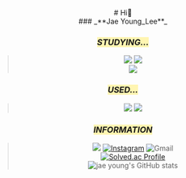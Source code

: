 <div align="center">
#   Hi👋 <br>
###  _**Jae Young_Lee**_ 

### <span style='background-color:#fff5b1'> *_STUDYING..._*
><img src="https://img.shields.io/badge/Python-3766AB?style=for-the-badge&logo=Python&logoColor=white"/></a>
><img src="https://img.shields.io/badge/MySQL-4479A1?style=for-the-badge&logo=MySQL&logoColor=white"/></a></br>
<img src="https://img.shields.io/badge/Visual Studio Code-007ACC?style=for-the-badge&logo=Visual Studio Code&logoColor=white"/></a><br/>
### <span style='background-color:#fff5b1'> *_USED..._*
><img src="https://img.shields.io/badge/Arduino-00979D?style=for-the-badge&logo=Arduino&logoColor=black"/></a>
><img src="https://img.shields.io/badge/Autodesk-0696D7?style=for-the-badge&logo=Autodesk&logoColor=yellow"/></a>
### <span style='background-color:#fff5b1'> *_INFORMATION_*
><a href="https://www.notion.so/9ec0de93c06b4404a53795207064082c?v=02343f7e501241d1937f252640b685b4" target="_blank"><img src="https://img.shields.io/badge/Notion-%23000000.svg?style=for-the-badge&logo=notion&logoColor=white"/></a>
[![Instagram](https://img.shields.io/badge/jae0.02-%23E4405F.svg?style=for-the-badge&logo=Instagram&logoColor=white)](https://www.instagram.com/jae0.02/)
![Gmail](https://img.shields.io/badge/boutljy@gmail.com-D14836?style=for-the-badge&logo=gmail&logoColor=white)</br>
 [![Solved.ac Profile](http://mazassumnida.wtf/api/generate_badge?boj=boutljy0407)](https://solved.ac/boutljy0407)<br/>
![jae young's GitHub stats](https://github-readme-stats.vercel.app/api?username=dd-jero&show_icons=true&theme=highcontrast)
</div>
